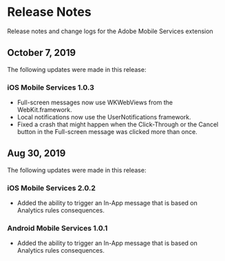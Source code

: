 # Release Notes

Release notes and change logs for the Adobe Mobile Services extension

## October 7, 2019

The following updates were made in this release:

### iOS Mobile Services 1.0.3

* Full-screen messages now use WKWebViews from the WebKit.framework.
* Local notifications now use the UserNotifications framework.
* Fixed a crash that might happen when the Click-Through or the Cancel button in the Full-screen message was clicked more than once.

## Aug 30, 2019

The following updates were made in this release:

### iOS Mobile Services 2.0.2

* Added the ability to trigger an In-App message that is based on Analytics rules consequences.

### Android Mobile Services 1.0.1

* Added the ability to trigger an In-App message that is based on Analytics rules consequences.

